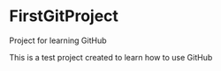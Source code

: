 # FirstGitProject
Project for learning GitHub

This is a test project created to learn how to use GitHub
